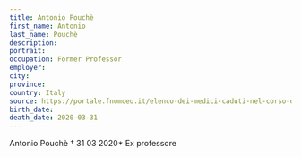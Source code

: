```yaml
---
title: Antonio Pouchè
first_name: Antonio
last_name: Pouchè
description: 
portrait: 
occupation: Former Professor
employer: 
city: 
province: 
country: Italy
source: https://portale.fnomceo.it/elenco-dei-medici-caduti-nel-corso-dellepidemia-di-covid-19/
birth_date: 
death_date: 2020-03-31
---
```


Antonio Pouchè † 31 03 2020*
Ex professore